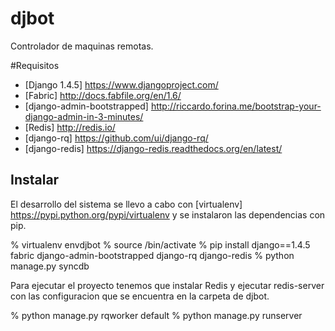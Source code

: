 djbot
======

Controlador de maquinas remotas.

#Requisitos
* [Django 1.4.5] https://www.djangoproject.com/
* [Fabric] http://docs.fabfile.org/en/1.6/
* [django-admin-bootstrapped] http://riccardo.forina.me/bootstrap-your-django-admin-in-3-minutes/
* [Redis] http://redis.io/
* [django-rq] https://github.com/ui/django-rq/
* [django-redis] https://django-redis.readthedocs.org/en/latest/


Instalar <a id="instalar"/>
--------

El desarrollo del sistema se llevo a cabo con [virtualenv] https://pypi.python.org/pypi/virtualenv y se instalaron las dependencias con pip.

   % virtualenv envdjbot
   % source <path envdjbot>/bin/activate
   % pip install django==1.4.5 fabric django-admin-bootstrapped django-rq django-redis
   % python manage.py syncdb
  
Para ejecutar el proyecto tenemos que instalar Redis y ejecutar redis-server con las configuracion que se encuentra en la carpeta de djbot.

   % python manage.py rqworker default
   % python manage.py runserver